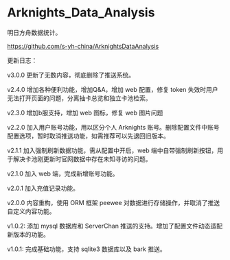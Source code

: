 # Arknights_Data_Analysis

明日方舟数据统计。

 https://github.com/s-yh-china/ArknightsDataAnalysis

更新日志：

v3.0.0 更新了无数内容，彻底删除了推送系统。

v2.4.0 增加各种便利功能，增加Q&A，增加 web 配置，修复 token 失效时用户无法打开页面的问题，分离抽卡总览和独立卡池检索。

v2.3.0 增加b服支持，增加 web 图标，修复 web 图片问题

v2.2.0 加入用户账号功能，用以区分个人 Arknights 账号。删除配置文件中账号配置选项，暂时取消推送功能，如需推荐可以先退回旧版本。

v2.1.1 加入强制刷新数据功能，需从配置中开启，web 端中自带强制刷新按钮，用于解决卡池刚更新时官网数据中存在未知寻访的问题。

v2.1.0 加入 web 端，完成新增账号功能。

v2.0.1 加入充值记录功能。

v2.0.0 内容重构，使用 ORM 框架 peewee 对数据进行存储操作，并取消了推送自定义内容功能。

v1.0.2: 添加 mysql 数据库和 ServerChan 推送的支持。增加了配置文件动态适配新版本的功能。

v1.0.1: 完成基础功能，支持 sqlite3 数据库以及 bark 推送。
